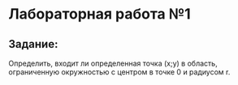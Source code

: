# Лабораторная работа №1

## Задание:
Определить, входит ли определенная точка (x;y) в область, ограниченную окружностью с центром в точке 0 и радиусом r.